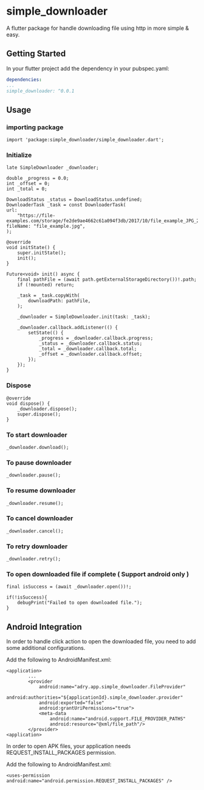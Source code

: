 # simple_downloader

A flutter package for handle downloading file using http in more simple & easy.

## Getting Started

In your flutter project add the dependency in your pubspec.yaml:
```yml
dependencies:
...
simple_downloader: ^0.0.1
```

## Usage

### importing package
```
import 'package:simple_downloader/simple_downloader.dart';
```
### Initialize 
```
late SimpleDownloader _downloader;

double _progress = 0.0;
int _offset = 0;
int _total = 0;

DownloadStatus _status = DownloadStatus.undefined;
DownloaderTask _task = const DownloaderTask(
url:
    "https://file-examples.com/storage/fe2de9ae4662c61a094f3db/2017/10/file_example_JPG_2500kB.jpg",
fileName: "file_example.jpg",
);

@override
void initState() {
    super.initState();
    init();
}

Future<void> init() async {
    final pathFile = (await path.getExternalStorageDirectory())!.path;
    if (!mounted) return;

    _task = _task.copyWith(
        downloadPath: pathFile,
    );

    _downloader = SimpleDownloader.init(task: _task);

    _downloader.callback.addListener(() {
        setState(() {
            _progress = _downloader.callback.progress;
            _status = _downloader.callback.status;
            _total = _downloader.callback.total;
            _offset = _downloader.callback.offset;
        });
    });
}
```

### Dispose
```
@override
void dispose() {
    _downloader.dispose();
    super.dispose();
}
```

### To start downloader
```
_downloader.download();
```

### To pause downloader
```
_downloader.pause();
```

### To resume downloader
```
_downloader.resume();
```

### To cancel downloader
```
_downloader.cancel();
```

### To retry downloader
```
_downloader.retry();
```

### To open downloaded file if complete ( Support android only )
```
final isSuccess = (await _downloader.open())!;

if(!isSuccess){
    debugPrint("Failed to open downloaded file.");
}
```

## Android Integration

In order to handle click action to open the downloaded file, you need to add some additional configurations.

Add the following to AndroidManifest.xml:
```
<application>
        ...
        <provider
            android:name="adry.app.simple_downloader.FileProvider"
            android:authorities="${applicationId}.simple_downloader.provider"
            android:exported="false"
            android:grantUriPermissions="true">
            <meta-data
                android:name="android.support.FILE_PROVIDER_PATHS"
                android:resource="@xml/file_path"/>
        </provider>  
<application>
```

In order to open APK files, your application needs REQUEST_INSTALL_PACKAGES permission.

Add the following to AndroidManifest.xml:
```
<uses-permission android:name="android.permission.REQUEST_INSTALL_PACKAGES" />     
```

